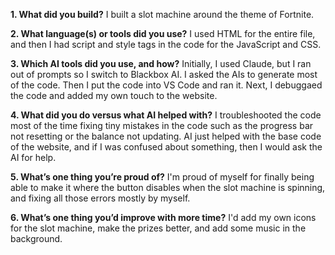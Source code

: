 **1. What did you build?**
I built a slot machine around the theme of Fortnite.

**2. What language(s) or tools did you use?**
I used HTML for the entire file, and then I had script and style tags in the code for the JavaScript and CSS.

**3. Which AI tools did you use, and how?**
Initially, I used Claude, but I ran out of prompts so I switch to Blackbox AI. I asked the AIs to generate most of the code. Then I put the code into VS Code and ran it. Next, I debuggaed the code and added my own touch to the website.

**4. What did you do versus what AI helped with?**
I troubleshooted the code most of the time fixing tiny mistakes in the code such as the progress bar not resetting or the balance not updating. AI just helped with the base code of the website, and if I was confused about something, then I would ask the AI for help.

**5. What’s one thing you’re proud of?**
I'm proud of myself for finally being able to make it where the button disables when the slot machine is spinning, and fixing all those errors mostly by myself.

**6. What’s one thing you’d improve with more time?**
I'd add my own icons for the slot machine, make the prizes better, and add some music in the background.
